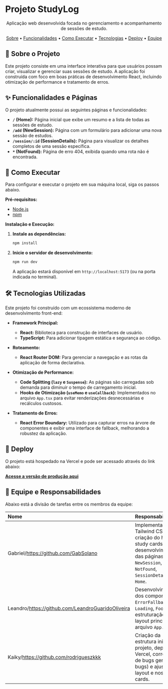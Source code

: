 # Projeto StudyLog

<p align="center">
  Aplicação web desenvolvida focada no gerenciamento e acompanhamento de sessões de estudo.
</p>

<p align="center">
  <a href="#-sobre-o-projeto">Sobre</a> •
  <a href="#-funcionalidades-e-páginas">Funcionalidades</a> •
  <a href="#-como-executar">Como Executar</a> •
  <a href="#-tecnologias-utilizadas">Tecnologias</a> •
  <a href="#-deploy">Deploy</a> •
  <a href="#-equipe">Equipe</a>
</p>

## 📖 Sobre o Projeto

Este projeto consiste em uma interface interativa para que usuários possam criar, visualizar e gerenciar suas sessões de estudo. A aplicação foi construída com foco em boas práticas de desenvolvimento React, incluindo otimização de performance e tratamento de erros.

## ✨ Funcionalidades e Páginas

O projeto atualmente possui as seguintes páginas e funcionalidades:

* **`/` (Home):** Página inicial que exibe um resumo e a lista de todas as sessões de estudo.
* **`/add` (NewSession):** Página com um formulário para adicionar uma nova sessão de estudos.
* **`/session/:id` (SessionDetails):** Página para visualizar os detalhes completos de uma sessão específica.
* **`*` (NotFound):** Página de erro 404, exibida quando uma rota não é encontrada.

## 🚀 Como Executar

Para configurar e executar o projeto em sua máquina local, siga os passos abaixo.

**Pré-requisitos:**
* [Node.js](https://nodejs.org/)
* [npm](https://www.npmjs.com/)

**Instalação e Execução:**

1.  **Instale as dependências:**
    ```bash
    npm install
    ```

2.  **Inicie o servidor de desenvolvimento:**
    ```bash
    npm run dev
    ```
    A aplicação estará disponível em `http://localhost:5173` (ou na porta indicada no terminal).

## 🛠️ Tecnologias Utilizadas

Este projeto foi construído com um ecossistema moderno de desenvolvimento front-end:

* **Framework Principal:**
    * **React:** Biblioteca para construção de interfaces de usuário.
    * **TypeScript:** Para adicionar tipagem estática e segurança ao código.

* **Roteamento:**
    * **React Router DOM:** Para gerenciar a navegação e as rotas da aplicação de forma declarativa.

* **Otimização de Performance:**
    * **Code Splitting (`lazy` e `Suspense`):** As páginas são carregadas sob demanda para diminuir o tempo de carregamento inicial.
    * **Hooks de Otimização (`useMemo` e `useCallback`):** Implementados no arquivo `App.tsx` para evitar renderizações desnecessárias e recálculos custosos.

* **Tratamento de Erros:**
    * **React Error Boundary:** Utilizado para capturar erros na árvore de componentes e exibir uma interface de fallback, melhorando a robustez da aplicação.

## 🔗 Deploy

O projeto está hospedado na Vercel e pode ser acessado através do link abaixo:

**[Acesse a versão de produção aqui](https://studylog-8wjzw2530-rodrigueszkkks-projects.vercel.app?_vercel_share=uYgBwRtK6rJQx6x66ZNZ7OAnPQI4Mmtx)**

## 👥 Equipe e Responsabilidades

Abaixo está a divisão de tarefas entre os membros da equipe:

| Nome    | Responsabilidades                                                                                                                         |
| :------ | :---------------------------------------------------------------------------------------------------------------------------------------- |
| Gabriel/https://github.com/GabSolano | Implementação do Tailwind CSS, criação do header, study cards e desenvolvimento das páginas: `NewSession`, `NotFound`, `SessionDetails` e `Home`. |
| Leandro/https://github.com/LeandroGuaridoOliveira | Desenvolvimento dos componentes `ErrorFallback`, `Loading`, `Footer`, e estruturação do layout principal no arquivo `App.tsx`.            |
| Kaiky/https://github.com/rodrigueszkkk   | Criação da estrutura inicial do projeto, deploy na Vercel, correções de bugs gerais (fix bugs) e ajustes no layout e nos study cards.      |
